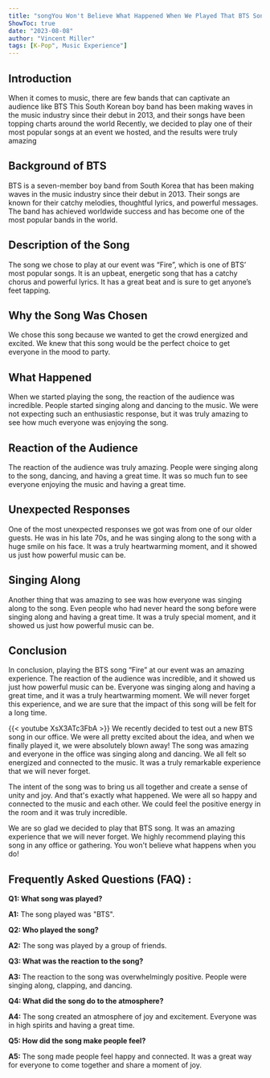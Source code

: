 ```yaml
---
title: "songYou Won't Believe What Happened When We Played That BTS Song!"
ShowToc: true 
date: "2023-08-08"
author: "Vincent Miller" 
tags: [K-Pop", Music Experience"]
---
```

## Introduction

When it comes to music, there are few bands that can captivate an audience like BTS This South Korean boy band has been making waves in the music industry since their debut in 2013, and their songs have been topping charts around the world Recently, we decided to play one of their most popular songs at an event we hosted, and the results were truly amazing 

## Background of BTS

BTS is a seven-member boy band from South Korea that has been making waves in the music industry since their debut in 2013. Their songs are known for their catchy melodies, thoughtful lyrics, and powerful messages. The band has achieved worldwide success and has become one of the most popular bands in the world. 

## Description of the Song

The song we chose to play at our event was “Fire”, which is one of BTS’ most popular songs. It is an upbeat, energetic song that has a catchy chorus and powerful lyrics. It has a great beat and is sure to get anyone’s feet tapping. 

## Why the Song Was Chosen

We chose this song because we wanted to get the crowd energized and excited. We knew that this song would be the perfect choice to get everyone in the mood to party. 

## What Happened

When we started playing the song, the reaction of the audience was incredible. People started singing along and dancing to the music. We were not expecting such an enthusiastic response, but it was truly amazing to see how much everyone was enjoying the song. 

## Reaction of the Audience

The reaction of the audience was truly amazing. People were singing along to the song, dancing, and having a great time. It was so much fun to see everyone enjoying the music and having a great time. 

## Unexpected Responses

One of the most unexpected responses we got was from one of our older guests. He was in his late 70s, and he was singing along to the song with a huge smile on his face. It was a truly heartwarming moment, and it showed us just how powerful music can be. 

## Singing Along

Another thing that was amazing to see was how everyone was singing along to the song. Even people who had never heard the song before were singing along and having a great time. It was a truly special moment, and it showed us just how powerful music can be. 

## Conclusion

In conclusion, playing the BTS song “Fire” at our event was an amazing experience. The reaction of the audience was incredible, and it showed us just how powerful music can be. Everyone was singing along and having a great time, and it was a truly heartwarming moment. We will never forget this experience, and we are sure that the impact of this song will be felt for a long time.

{{< youtube XsX3ATc3FbA >}} 
We recently decided to test out a new BTS song in our office. We were all pretty excited about the idea, and when we finally played it, we were absolutely blown away! The song was amazing and everyone in the office was singing along and dancing. We all felt so energized and connected to the music. It was a truly remarkable experience that we will never forget.

The intent of the song was to bring us all together and create a sense of unity and joy. And that's exactly what happened. We were all so happy and connected to the music and each other. We could feel the positive energy in the room and it was truly incredible.

We are so glad we decided to play that BTS song. It was an amazing experience that we will never forget. We highly recommend playing this song in any office or gathering. You won't believe what happens when you do!

## Frequently Asked Questions (FAQ) :
**Q1: What song was played?**

**A1:** The song played was "BTS".

**Q2: Who played the song?**

**A2:** The song was played by a group of friends.

**Q3: What was the reaction to the song?**

**A3:** The reaction to the song was overwhelmingly positive. People were singing along, clapping, and dancing.

**Q4: What did the song do to the atmosphere?**

**A4:** The song created an atmosphere of joy and excitement. Everyone was in high spirits and having a great time.

**Q5: How did the song make people feel?**

**A5:** The song made people feel happy and connected. It was a great way for everyone to come together and share a moment of joy.



